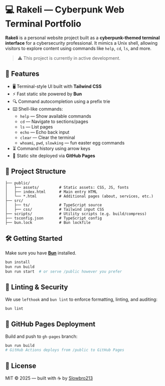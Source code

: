 # 💻 Rakeli — Cyberpunk Web Terminal Portfolio

**Rakeli** is a personal website project built as a **cyberpunk-themed terminal interface** for a cybersecurity professional. It mimics a Unix shell, allowing visitors to explore content using commands like `help`, `cd`, `ls`, and more.

> ⚠️ This project is currently in active development.

## 🚀 Features

- 🖥️ Terminal-style UI built with **Tailwind CSS**
- ⚡ Fast static site powered by **Bun**
- 🔍 Command autocompletion using a prefix trie
- ⌨️ Shell-like commands:
  - `help` — Show available commands
  - `cd` — Navigate to sections/pages
  - `ls` — List pages
  - `echo` — Echo back input
  - `clear` — Clear the terminal
  - `whoami`, `pwd`, `slowking` — fun easter egg commands
- ⏳ Command history using arrow keys
- 🧠 Static site deployed via **GitHub Pages**

## 📁 Project Structure

```
├── public/
│   ├── assets/         # Static assets: CSS, JS, fonts
│   ├── index.html      # Main entry HTML
│   └── *.html          # Additional pages (about, services, etc.)
├── src/
│   ├── ts/             # TypeScript source
│   ├── css/            # Tailwind input CSS
├── scripts/            # Utility scripts (e.g. build/compress)
├── tsconfig.json       # TypeScript config
├── bun.lock            # Bun lockfile
```

## 🛠️ Getting Started

Make sure you have **[Bun](https://bun.sh)** installed.

```bash
bun install
bun run build
bun run start  # or serve /public however you prefer
```

## 🧪 Linting & Security

We use `lefthook` and `bun lint` to enforce formatting, linting, and auditing:

```bash
bun lint
```

## 🐙 GitHub Pages Deployment

Build and push to `gh-pages` branch:

```bash
bun run build
# GitHub Actions deploys from /public to GitHub Pages
```

## 📜 License

MIT © 2025 — built with ☕ by [Slowbro213](https://github.com/Slowbro213)
